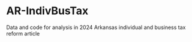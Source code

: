 # AR-IndivBusTax
Data and code for analysis in 2024 Arkansas individual and business tax reform article
